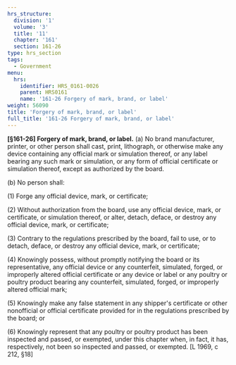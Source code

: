 ```yaml
---
hrs_structure:
  division: '1'
  volume: '3'
  title: '11'
  chapter: '161'
  section: 161-26
type: hrs_section
tags:
  - Government
menu:
  hrs:
    identifier: HRS_0161-0026
    parent: HRS0161
    name: '161-26 Forgery of mark, brand, or label'
weight: 56090
title: 'Forgery of mark, brand, or label'
full_title: '161-26 Forgery of mark, brand, or label'
---
```

**[§161-26] Forgery of mark, brand, or label.** (a) No brand manufacturer, printer, or other person shall cast, print, lithograph, or otherwise make any device containing any official mark or simulation thereof, or any label bearing any such mark or simulation, or any form of official certificate or simulation thereof, except as authorized by the board.

(b) No person shall:

(1) Forge any official device, mark, or certificate;

(2) Without authorization from the board, use any official device, mark, or certificate, or simulation thereof, or alter, detach, deface, or destroy any official device, mark, or certificate;

(3) Contrary to the regulations prescribed by the board, fail to use, or to detach, deface, or destroy any official device, mark, or certificate;

(4) Knowingly possess, without promptly notifying the board or its representative, any official device or any counterfeit, simulated, forged, or improperly altered official certificate or any device or label or any poultry or poultry product bearing any counterfeit, simulated, forged, or improperly altered official mark;

(5) Knowingly make any false statement in any shipper's certificate or other nonofficial or official certificate provided for in the regulations prescribed by the board; or

(6) Knowingly represent that any poultry or poultry product has been inspected and passed, or exempted, under this chapter when, in fact, it has, respectively, not been so inspected and passed, or exempted. [L 1969, c 212, §18]